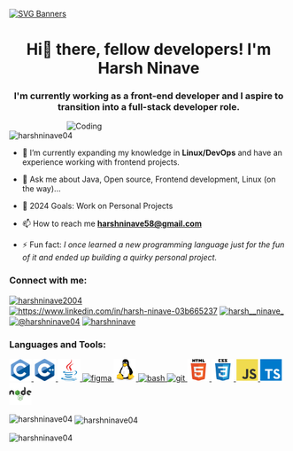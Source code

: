 [![SVG Banners](https://svg-banners.vercel.app/api?type=rainbow&text1=Seeking%20Opportunities!%20🌐🚀&width=1000&height=300)](https://github.com/Akshay090/svg-banners)
<h1 align="center">Hi👋 there, fellow developers! I'm Harsh Ninave</h1>
<h3 align="center">I'm currently working as a front-end developer and I aspire to transition into a full-stack developer role.</h3>
<img align="right" alt="Coding" width="400" src="https://user-images.githubusercontent.com/74038190/238353467-897cd757-ea1f-492d-aaf9-6d1674177e08.gif">


<p align="left"> <img src="https://komarev.com/ghpvc/?username=harshninave04&label=Profile%20views&color=0e75b6&style=flat" alt="harshninave04" /> </p>

- 🌱 I’m currently expanding my knowledge in **Linux/DevOps** and have an experience working with frontend projects.

- 💬 Ask me about Java, Open source, Frontend development, Linux (on the way)...

- 🥅 2024 Goals: Work on Personal Projects 

- 📫 How to reach me **harshninave58@gmail.com**

- ⚡ Fun fact: *I once learned a new programming language just for the fun of it and ended up building a quirky personal project.*

<h3 align="left">Connect with me:</h3>
<p align="left">
<a href="https://twitter.com/harshninave2004" target="blank"><img align="center" src="https://raw.githubusercontent.com/rahuldkjain/github-profile-readme-generator/master/src/images/icons/Social/twitter.svg" alt="harshninave2004" height="30" width="40" /></a>
<a href="https://linkedin.com/in/https://www.linkedin.com/in/harsh-ninave-03b665237" target="blank"><img align="center" src="https://raw.githubusercontent.com/rahuldkjain/github-profile-readme-generator/master/src/images/icons/Social/linked-in-alt.svg" alt="https://www.linkedin.com/in/harsh-ninave-03b665237" height="30" width="40" /></a>
<a href="https://instagram.com/harsh__ninave_" target="blank"><img align="center" src="https://raw.githubusercontent.com/rahuldkjain/github-profile-readme-generator/master/src/images/icons/Social/instagram.svg" alt="harsh__ninave_" height="30" width="40" /></a>
<a href="https://hashnode.com/@harshninave04" target="blank"><img align="center" src="https://raw.githubusercontent.com/rahuldkjain/github-profile-readme-generator/master/src/images/icons/Social/hashnode.svg" alt="@harshninave04" height="30" width="40"/></a>
<a href="https://www.leetcode.com/harshninave" target="blank"><img align="center" src="https://raw.githubusercontent.com/rahuldkjain/github-profile-readme-generator/master/src/images/icons/Social/leet-code.svg" alt="harshninave" height="30" width="40" /></a>
</p>

<h3 align="left">Languages and Tools:</h3>
<p align="left">  
  <a href="https://www.cprogramming.com/" target="_blank" rel="noreferrer"> <img src="https://raw.githubusercontent.com/devicons/devicon/master/icons/c/c-original.svg" alt="c" width="40" height="40"/> </a> 
  <a href="https://www.w3schools.com/cpp/" target="_blank" rel="noreferrer"> <img src="https://raw.githubusercontent.com/devicons/devicon/master/icons/cplusplus/cplusplus-original.svg" alt="cplusplus" width="40" height="40"/> </a>
  <a href="https://www.java.com" target="_blank" rel="noreferrer"> <img src="https://raw.githubusercontent.com/devicons/devicon/master/icons/java/java-original.svg" alt="java" width="40" height="40"/> </a> 
  <a href="https://www.figma.com/" target="_blank" rel="noreferrer"> <img src="https://www.vectorlogo.zone/logos/figma/figma-icon.svg" alt="figma" width="40" height="40"/> </a> 
   <a href="https://www.linux.org/" target="_blank" rel="noreferrer"> <img src="https://raw.githubusercontent.com/devicons/devicon/master/icons/linux/linux-original.svg" alt="linux" width="40" height="40"/> </a>
  <a href="https://www.gnu.org/software/bash/" target="_blank" rel="noreferrer"> <img src="https://www.vectorlogo.zone/logos/gnu_bash/gnu_bash-official.svg" alt="bash" width="60" height="60"/> </a>
  <a href="https://git-scm.com/" target="_blank" rel="noreferrer"> <img src="https://www.vectorlogo.zone/logos/git-scm/git-scm-icon.svg" alt="git" width="40" height="40"/> </a>
  <a href="https://www.w3.org/html/" target="_blank" rel="noreferrer"> <img src="https://raw.githubusercontent.com/devicons/devicon/master/icons/html5/html5-original-wordmark.svg" alt="html5" width="40" height="40"/> </a>
  <a href="https://www.w3schools.com/css/" target="_blank" rel="noreferrer"> <img src="https://raw.githubusercontent.com/devicons/devicon/master/icons/css3/css3-original-wordmark.svg" alt="css3" width="40" height="40"/> </a> 
  <a href="https://developer.mozilla.org/en-US/docs/Web/JavaScript" target="_blank" rel="noreferrer"> <img src="https://raw.githubusercontent.com/devicons/devicon/master/icons/javascript/javascript-original.svg" alt="javascript" width="40" height="40"/> </a>
  <a href="https://www.typescriptlang.org/" target="_blank" rel="noreferrer"> <img src="https://raw.githubusercontent.com/devicons/devicon/master/icons/typescript/typescript-original.svg" alt="typescript" width="40" height="40"/> </a> 
  <a href="https://nodejs.org" target="_blank" rel="noreferrer"> <img src="https://raw.githubusercontent.com/devicons/devicon/master/icons/nodejs/nodejs-original-wordmark.svg" alt="nodejs" width="40" height="40"/> </a>   
</p>

<p><img align="left" src="https://github-readme-stats.vercel.app/api/top-langs?username=harshninave04&show_icons=true&locale=en&layout=compact" alt="harshninave04" /></p>

<p>&nbsp;<img align="center" src="https://github-readme-stats.vercel.app/api?username=harshninave04&show_icons=true&locale=en" alt="harshninave04" /></p>

<p><img align="center" src="https://github-readme-streak-stats.herokuapp.com/?user=harshninave04&" alt="harshninave04" /></p>
